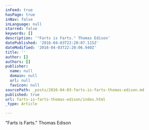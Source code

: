 ```yaml
---
inFeed: true
hasPage: true
inNav: false
inLanguage: null
starred: false
keywords: []
description: '"Farts is Farts." Thomas Edison'
datePublished: '2016-04-03T22:20:07.115Z'
dateModified: '2016-04-03T22:20:06.940Z'
title: ''
author: []
authors: []
publisher:
  name: null
  domain: null
  url: null
  favicon: null
sourcePath: _posts/2016-04-03-farts-is-farts-thomas-edison.md
published: true
url: farts-is-farts-thomas-edison/index.html
_type: Article

---
```

"Farts is Farts." Thomas Edison